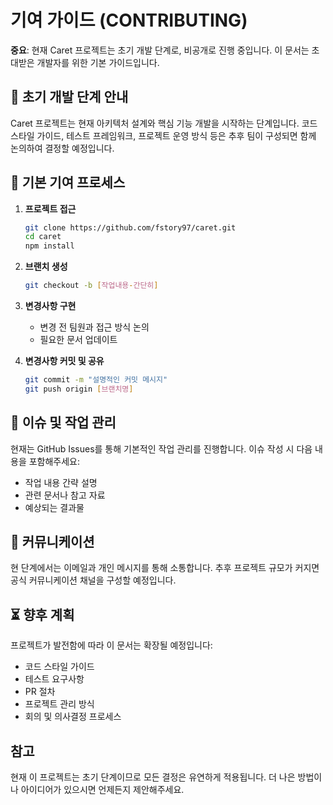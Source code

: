 # 기여 가이드 (CONTRIBUTING)

**중요**: 현재 Caret 프로젝트는 초기 개발 단계로, 비공개로 진행 중입니다. 이 문서는 초대받은 개발자를 위한 기본 가이드입니다.

## 🚧 초기 개발 단계 안내

Caret 프로젝트는 현재 아키텍처 설계와 핵심 기능 개발을 시작하는 단계입니다. 코드 스타일 가이드, 테스트 프레임워크, 프로젝트 운영 방식 등은 추후 팀이 구성되면 함께 논의하여 결정할 예정입니다.

## 🌱 기본 기여 프로세스

1. **프로젝트 접근**
   ```bash
   git clone https://github.com/fstory97/caret.git
   cd caret
   npm install
   ```

2. **브랜치 생성**
   ```bash
   git checkout -b [작업내용-간단히]
   ```

3. **변경사항 구현**
   - 변경 전 팀원과 접근 방식 논의
   - 필요한 문서 업데이트

4. **변경사항 커밋 및 공유**
   ```bash
   git commit -m "설명적인 커밋 메시지"
   git push origin [브랜치명]
   ```

## 📝 이슈 및 작업 관리

현재는 GitHub Issues를 통해 기본적인 작업 관리를 진행합니다. 이슈 작성 시 다음 내용을 포함해주세요:
- 작업 내용 간략 설명
- 관련 문서나 참고 자료
- 예상되는 결과물

## 💬 커뮤니케이션

현 단계에서는 이메일과 개인 메시지를 통해 소통합니다. 추후 프로젝트 규모가 커지면 공식 커뮤니케이션 채널을 구성할 예정입니다.

## ⏳ 향후 계획

프로젝트가 발전함에 따라 이 문서는 확장될 예정입니다:
- 코드 스타일 가이드
- 테스트 요구사항
- PR 절차
- 프로젝트 관리 방식
- 회의 및 의사결정 프로세스

## 참고

현재 이 프로젝트는 초기 단계이므로 모든 결정은 유연하게 적용됩니다. 더 나은 방법이나 아이디어가 있으시면 언제든지 제안해주세요. 